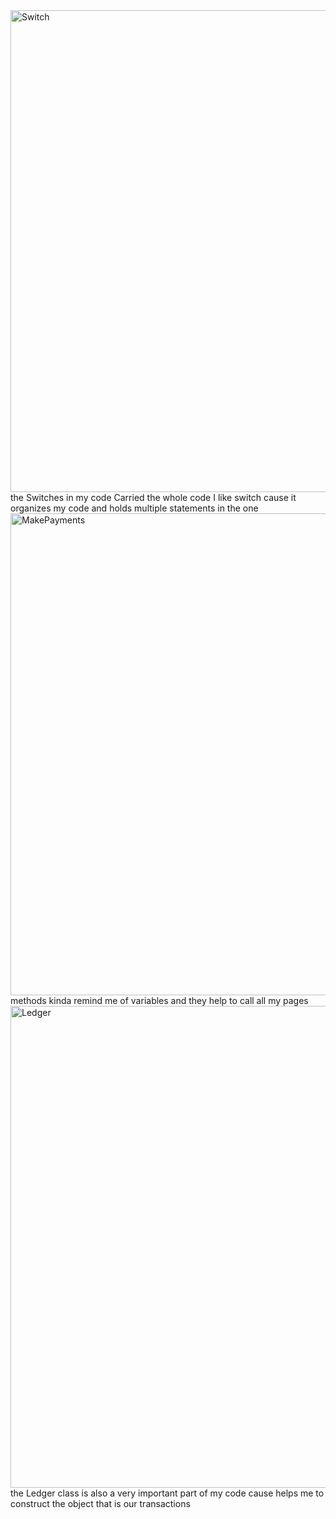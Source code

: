 <img width="771" alt="Switch" src="https://github.com/Tracy292/AccountingLedgerApp/assets/166635642/f145bec8-179f-4aa7-ac86-e8504acaca45">
the Switches in my code Carried the whole code I like switch cause it organizes my code and holds multiple statements in the one 
<img width="771" alt="MakePayments" src="https://github.com/Tracy292/AccountingLedgerApp/assets/166635642/a242d895-685e-46a1-aba1-d41a5b4820d1">
methods kinda remind me of variables and they help to call all my pages 
<img width="771" alt="Ledger" src="https://github.com/Tracy292/AccountingLedgerApp/assets/166635642/cf568706-c354-4c22-bbbf-d4d388689ed8">
the Ledger class is also a very important part of my code cause helps me to construct the object that is our transactions 
